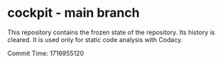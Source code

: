 # cockpit - main branch

This repository contains the frozen state of the repository.
Its history is cleared. It is used only for static code
analysis with Codacy.

Commit Time: 1716955120